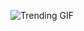 
<!-- GIF_SECTION -->
![Trending GIF](https://media3.giphy.com/media/v1.Y2lkPThiYjIxNzcyNmZlNWQ3cXhrY3Jqem11OWRxajhsbWJmdWMyOHNkbHR3bGFzNDlyayZlcD12MV9naWZzX3NlYXJjaCZjdD1n/xT8qBsOjMOcdeGJIU8/giphy.gif)
<!-- END_GIF_SECTION -->
